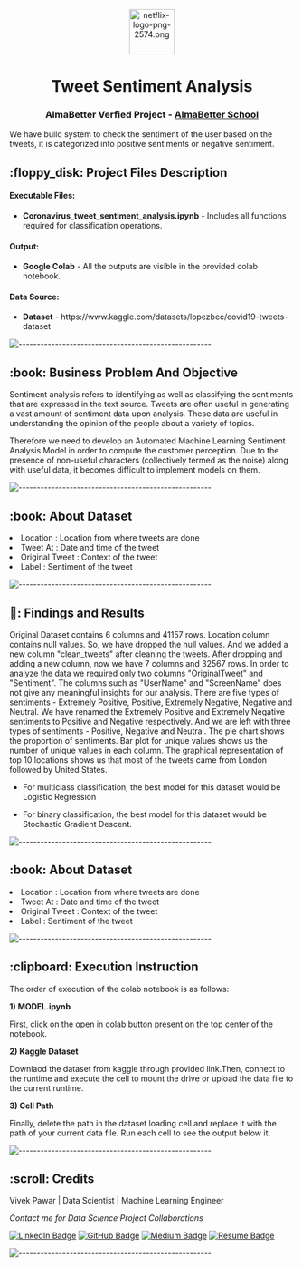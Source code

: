 <p align="center"> 
<img src="Images/netflix-logo-png-2574.png" alt="netflix-logo-png-2574.png" width="80px" height="80px">
</p>
<h1 align="center">Tweet Sentiment Analysis  </h1>
<h3 align="center"> AlmaBetter Verfied Project - <a href="https://www.almabetter.com/"> AlmaBetter School </a> </h5>

<p align="center"> 
  
</p>

<p>We have build system to check the sentiment of the user based on the tweets, it is categorized into positive sentiments or negative sentiment. </p>

<h2> :floppy_disk: Project Files Description</h2>

<h4>Executable Files:</h4>
<ul>
  <li><b>Coronavirus_tweet_sentiment_analysis.ipynb</b> - Includes all functions required for classification operations.</li>
</ul>

<h4>Output:</h4>
<ul>
  <li><b>Google Colab</b> - All the outputs are visible in the provided colab notebook.
</ul>

<h4>Data Source:</h4>
<ul>
  <li><b>Dataset</b> - https://www.kaggle.com/datasets/lopezbec/covid19-tweets-dataset</li>
</ul>

![-----------------------------------------------------](https://raw.githubusercontent.com/andreasbm/readme/master/assets/lines/rainbow.png)

<h2> :book: Business Problem And Objective </h2>

<p

  Sentiment analysis refers to identifying as well as classifying the sentiments that are expressed in the text source. Tweets are often useful in generating a vast amount of sentiment data upon analysis. These data are useful in understanding the opinion of the people about a variety of topics.

Therefore we need to develop an Automated Machine Learning Sentiment Analysis Model in order to compute the customer perception. Due to the presence of non-useful characters (collectively termed as the noise) along with useful data, it becomes difficult to implement models on them.
   
   

</p>


![-----------------------------------------------------](https://raw.githubusercontent.com/andreasbm/readme/master/assets/lines/rainbow.png)

<h2> :book: About Dataset </h2>

<p

- Location : Location from where tweets are done
- Tweet At : Date and time of the tweet
- Original Tweet : Context of the tweet
- Label : Sentiment of the tweet
   

</p>

![-----------------------------------------------------](https://raw.githubusercontent.com/andreasbm/readme/master/assets/lines/rainbow.png)

<h2> 📙: Findings and Results </h2>

<p

Original Dataset contains 6 columns and 41157 rows.
Location column contains null values. So, we have dropped the null values.
And we added a new column "clean_tweets" after cleaning the tweets.
After dropping and adding a new column, now we have 7 columns and 32567 rows.
In order to analyze the data we required only two columns "OriginalTweet" and "Sentiment".
The columns such as "UserName" and "ScreenName" does not give any meaningful insights for our analysis.
There are five types of sentiments - Extremely Positive, Positive, Extremely Negative, Negative and Neutral.
We have renamed the Extremely Positive and Extremely Negative sentiments to Positive and Negative respectively. And we are left with three types of sentiments - Positive, Negative and Neutral.
The pie chart shows the proportion of sentiments.
Bar plot for unique values shows us the number of unique values in each column.
The graphical representation of top 10 locations shows us that most of the tweets came from London followed by United States.
   
   
- For multiclass classification, the best model for this dataset would be Logistic Regression

- For binary classification, the best model for this dataset would be Stochastic Gradient Descent.
   

</p>


![-----------------------------------------------------](https://raw.githubusercontent.com/andreasbm/readme/master/assets/lines/rainbow.png)

<h2> :book: About Dataset </h2>

<p

- Location : Location from where tweets are done
- Tweet At : Date and time of the tweet
- Original Tweet : Context of the tweet
- Label : Sentiment of the tweet
   

</p>
                  
                  
![-----------------------------------------------------](https://raw.githubusercontent.com/andreasbm/readme/master/assets/lines/rainbow.png)

<h2> :clipboard: Execution Instruction</h2>
<p>The order of execution of the colab notebook is as follows:</p>
<p><b>1) MODEL.ipynb</b></p>
<p>First, click on the open in colab button present on the top center of the notebook.</p>
<p><b>2) Kaggle Dataset</b></p>
<p>Downlaod the dataset from kaggle through provided link.Then, connect to the runtime and execute the cell to mount the drive or upload the data file to the current runtime.</p>
<p><b>3) Cell Path</b></p>
<p>Finally, delete the path in the dataset loading cell and replace it with the path of your current data file. Run each cell to see the output below it.</p>

![-----------------------------------------------------](https://raw.githubusercontent.com/andreasbm/readme/master/assets/lines/rainbow.png)

<!-- CREDITS -->
<h2 id="credits"> :scroll: Credits</h2>

Vivek Pawar | Data Scientist | Machine Learning Engineer 

<p> <i> Contact me for Data Science Project Collaborations</i></p>


[![LinkedIn Badge](https://img.shields.io/badge/LinkedIn-0077B5?style=for-the-badge&logo=linkedin&logoColor=white)](https://https://www.linkedin.com/in/vivek-pawar-data/)
[![GitHub Badge](https://img.shields.io/badge/GitHub-100000?style=for-the-badge&logo=github&logoColor=white)](https://github.com/vivek16pawar)
[![Medium Badge](https://img.shields.io/badge/Medium-1DA1F2?style=for-the-badge&logo=medium&logoColor=white)](https://medium.com/@vivekpawar.data)
[![Resume Badge](https://img.shields.io/badge/resume-0077B5?style=for-the-badge&logo=resume&logoColor=white)](https://drive.google.com/file/d/18h-_iI4MkUf1FLnx-By5vAoZawhXdUo0/view?usp=sharing)


![-----------------------------------------------------](https://raw.githubusercontent.com/andreasbm/readme/master/assets/lines/rainbow.png)

